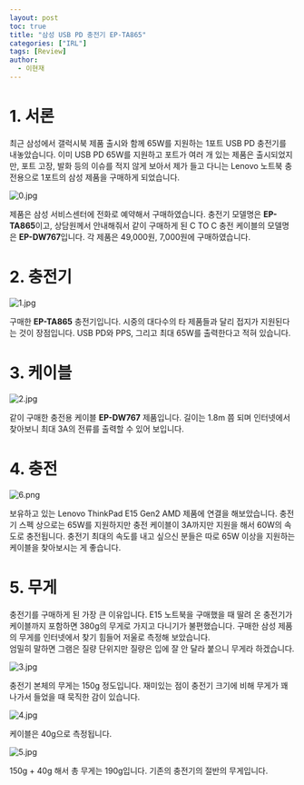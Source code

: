 ```yaml
---
layout: post
toc: true
title: "삼성 USB PD 충전기 EP-TA865"
categories: ["IRL"]
tags: [Review]
author:
  - 이현재
---
```


# 1. 서론
최근 삼성에서 갤럭시북 제품 출시와 함께 65W를 지원하는 1포트 USB PD 충전기를 내놓았습니다.
이미 USB PD 65W를 지원하고 포트가 여러 개 있는 제품은 출시되었지만,
포트 고장, 발화 등의 이슈를 적지 않게 보아서 제가 들고 다니는 Lenovo 노트북 충전용으로 1포트의 삼성 제품을 구매하게 되었습니다.
<br>

<!--more-->

![0.jpg](/img/2021-07-09-samsung-usb-pd-ep-ta865/0.jpg)
<br>

제품은 삼성 서비스센터에 전화로 예약해서 구매하였습니다. 충전기 모델명은 **EP-TA865**이고,
상담원께서 안내해줘서 같이 구매하게 된 C TO C 충전 케이블의 모델명은 **EP-DW767**입니다.
각 제품은 49,000원, 7,000원에 구매하였습니다.
<br>

# 2. 충전기
![1.jpg](/img/2021-07-09-samsung-usb-pd-ep-ta865/1.jpg)
<br>

구매한 **EP-TA865** 충전기입니다. 시중의 대다수의 타 제품들과 달리 접지가 지원된다는 것이 장점입니다.
USB PD와 PPS, 그리고 최대 65W를 출력한다고 적혀 있습니다.

# 3. 케이블
![2.jpg](/img/2021-07-09-samsung-usb-pd-ep-ta865/2.jpg)
<br>

같이 구매한 충전용 케이블 **EP-DW767** 제품입니다. 길이는 1.8m 쯤 되며 인터넷에서 찾아보니 최대 3A의 전류를 출력할 수 있어 보입니다.
<br>

# 4. 충전
![6.png](/img/2021-07-09-samsung-usb-pd-ep-ta865/6.png)
<br>

보유하고 있는 Lenovo ThinkPad E15 Gen2 AMD 제품에 연결을 해보았습니다.
충전기 스펙 상으로는 65W를 지원하지만 충전 케이블이 3A까지만 지원을 해서 60W의 속도로 충전됩니다.
충전기 최대의 속도를 내고 싶으신 분들은 따로 65W 이상을 지원하는 케이블을 찾아보시는 게 좋습니다.
<br>

# 5. 무게
충전기를 구매하게 된 가장 큰 이유입니다. E15 노트북을 구매했을 때 딸려 온 충전기가
케이블까지 포함하면 380g의 무게로 가지고 다니기가 불편했습니다. 
구매한 삼성 제품의 무게를 인터넷에서 찾기 힘들어
저울로 측정해 보았습니다.<br>
엄밀히 말하면 그램은 질량 단위지만 질량은 입에 잘 안 달라 붙으니 무게라 하겠습니다.
<br>

![3.jpg](/img/2021-07-09-samsung-usb-pd-ep-ta865/3.jpg)
<br>

충전기 본체의 무게는 150g 정도입니다. 재미있는 점이 충전기 크기에 비해 무게가 꽤 나가서 들었을 때 묵직한 감이 있습니다.
<br>

![4.jpg](/img/2021-07-09-samsung-usb-pd-ep-ta865/4.jpg)
<br>

케이블은 40g으로 측정됩니다.
<br>

![5.jpg](/img/2021-07-09-samsung-usb-pd-ep-ta865/5.jpg)
<br>

150g + 40g 해서 총 무게는 190g입니다. 기존의 충전기의 절반의 무게입니다.
<br>
